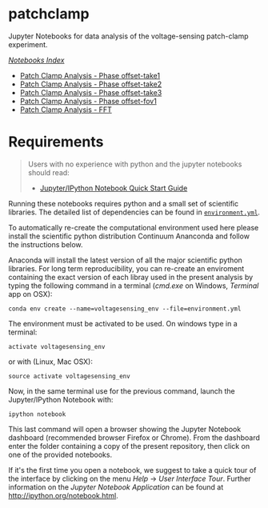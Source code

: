 # patchclamp

Jupyter Notebooks for data analysis of the voltage-sensing patch-clamp experiment.

*[Notebooks Index](http://nbviewer.ipython.org/github/tritemio/voltagesensing/tree/master/)*

- [Patch Clamp Analysis - Phase offset-take1](http://nbviewer.ipython.org/github/tritemio/voltagesensing/blob/master/Patch%20Clamp%20Analysis%20-%20Phase%20offset-take1.ipynb)
- [Patch Clamp Analysis - Phase offset-take2](http://nbviewer.ipython.org/github/tritemio/voltagesensing/blob/master/Patch%20Clamp%20Analysis%20-%20Phase%20offset-take2.ipynb)
- [Patch Clamp Analysis - Phase offset-take3](http://nbviewer.ipython.org/github/tritemio/voltagesensing/blob/master/Patch%20Clamp%20Analysis%20-%20Phase%20offset-take3.ipynb)
- [Patch Clamp Analysis - Phase offset-fov1](http://nbviewer.ipython.org/github/tritemio/voltagesensing/blob/master/Patch%20Clamp%20Analysis%20-%20Phase%20offset-fov1.ipynb)
- [Patch Clamp Analysis - FFT](http://nbviewer.ipython.org/github/tritemio/voltagesensing/blob/master/Patch%20Clamp%20Analysis%20-%20FFT.ipynb)


# Requirements

> Users with no experience with python and the jupyter notebooks should read:
> 
> - [Jupyter/IPython Notebook Quick Start Guide](http://jupyter-notebook-beginner-guide.readthedocs.org/)


Running these notebooks requires python and a small set of scientific libraries. 
The detailed list of dependencies can be found in [`environment.yml`](https://github.com/tritemio/voltagesensing/blob/master/environment.yml).

To automatically re-create the computational environment used here please
install the scientific python distribution Continuum Ananconda and follow 
the instructions below.

Anaconda will install the latest version of all the major scientific python libraries.
For long term reproducibility, you can re-create an enviroment containing the exact version 
of each libray used in the present analysis by typing the following command in a terminal
(*cmd.exe* on Windows, *Terminal* app on OSX):

```
conda env create --name=voltagesensing_env --file=environment.yml
```

The environment must be activated to be used. On windows type in a terminal:

```
activate voltagesensing_env
```

or with (Linux, Mac OSX):

```
source activate voltagesensing_env
```

Now, in the same terminal use for the previous command, launch the Jupyter/IPython Notebook with:

```
ipython notebook
```

This last command will open a browser showing the Jupyter Notebook dashboard 
(recommended browser Firefox or Chrome).
From the dashboard enter the folder containing a copy of the present repository, 
then click on one of the provided notebooks.

If it's the first time you open a notebook, we suggest to take a quick tour of the interface 
by clicking on the menu *Help* -> *User Interface Tour*. 
Further information on the *Jupyter Notebook Application* can be found at http://ipython.org/notebook.html.
